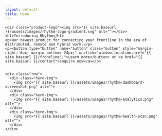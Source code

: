 ```yaml
---
layout: default
title: Home
---
```


<div class="row hero">

    <div class="product-logo"><img src="{{ site.baseurl }}/assets/images/rhythm-logo-gradient.svg" alt=""></div>
    <h1>Introducing Rhythm</h1>
    <p>Our newest product for connecting your frontline in the era of distributed, remote and hybrid work.</p>
    <p><button type="button" name="button" class="button" style="margin-right: 6px; margin-bottom: 24px;" onclick="window.location.href='{{ site.baseurl }}/frontline';">Learn more</button> or <a href="{{ site.baseurl }}/contact">enquire now</a></p>


    <div class="row">
      <div class="hero-img">
        <img src="{{ site.baseurl }}/assets/images/rhythm-dashboard-screenshot.png" alt="">
      </div>
      <div class="hero-img">
        <img src="{{ site.baseurl }}/assets/images/rhythm-analytics.png" alt="">
      </div>
      <div class="hero-img">
        <img src="{{ site.baseurl }}/assets/images/rhythm-health-scan.png" alt="">
      </div>
    </div>
<!--
    <div class="row hero-images">
    <img src="{{ site.baseurl }}/assets/images/rhythm-dashboard-screenshot.png" alt="" class="hero-img">
    <img src="{{ site.baseurl }}/assets/images/rhythm-health-scan.png" alt="" class="hero-img">
    <img src="{{ site.baseurl }}/assets/images/rhythm-analytics.png" alt="" class="hero-img">
    </div>
    -->
</div>

<!--
> “Thanks to our teams using Lassio Rhythm and the notifications built in&mdash;we were able to pickup on and prevent several frontline workers from attending some work sites. It’s these types of pro-active services that will help our Compliance teams better deal with Covid cases and the uncertain environment we currently live in”

> &mdash;Head of Compliance (Disability and Aged Care sector)
-->

